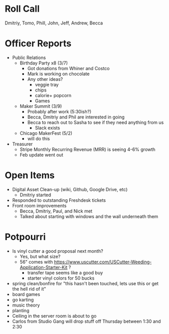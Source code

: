 Roll Call
=========
Dmitriy, Tomo, Phill, John, Jeff, Andrew, Becca
  
Officer Reports
===============
- Public Relations
  - Birthday Party x8 (3/7)
    - Got donations from Whiner and Costco
    - Mark is working on chocolate
    - Any other ideas?
      - veggie tray
      - chips
      - calorie+ popcorn
      - Games
  - Maker Summit (3/9)
    - Probably after work (5:30ish?)
    - Becca, Dmitriy and Phil are interested in going
    - Becca to reach out to Sasha to see if they need anything from us
      - Slack exists
  - Chicago MakerFest (5/2)
    - will do this
- Treasurer
  - Stripe Monthly Recurring Revenue (MRR) is seeing 4-6% growth
  - Feb update went out

Open Items
==========
- Digital Asset Clean-up (wiki, Github, Google Drive, etc)
  - Dmitriy started
- Responded to outstanding Freshdesk tickets
- Front room improvements
  - Becca, Dmitriy, Paul, and Nick met
  - Talked about starting with windows and the wall underneath them
  
Potpourri
=========
- Is vinyl cutter a good proposal next month?
  - Yes, but what size?
  - 56" comes with https://www.uscutter.com/USCutter-Weeding-Application-Starter-Kit ? 
    - transfer tape seems like a good buy
    - starter vinyl colors for 50 bucks
- spring clean/bonfire for "this hasn't been touched, lets use this or get the hell rid of it"
- board games 
- go karting
- music theory
- planting
- Ceiling in the server room is about to go
- Carlos from Studio Gang will drop stuff off Thursday between 1:30 and 2:30
    
